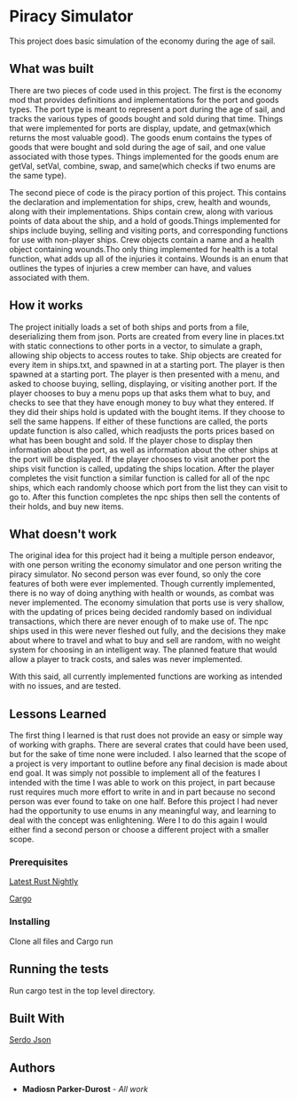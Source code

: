 # Piracy Simulator

This project does basic simulation of the economy during the age of sail.
## What was built


There are two pieces of code used in this project. The first is the economy mod that provides definitions and implementations for the port and goods types. The port type is meant to represent a port during the age of sail, and tracks the various types of goods bought and sold during that time. Things that were implemented for ports are display, update, and getmax(which returns the most valuable good). The goods enum contains the types of goods that were bought and sold during the age of sail, and one value associated with those types. Things implemented for the goods enum are getVal, setVal, combine, swap, and same(which checks if two enums are the same type).

The second piece of code is the piracy portion of this project. This contains the declaration and implementation for ships, crew, health and wounds, along with their implementations. Ships contain crew, along with various points of data about the ship, and a hold of goods.Things implemented for ships include buying, selling and visiting ports, and corresponding functions for use with non-player ships. Crew objects contain a name and a health object containing wounds.Tho only thing implemented for health is a total function, what adds up all of the injuries it contains. Wounds is an enum that outlines the types of injuries a crew member can have, and values associated with them.



## How it works

The project initially loads a set of both ships and ports from a file, deserializing them from json. Ports are created from every line in places.txt with static connections to other ports in a vector, to simulate a graph, allowing ship objects to access routes to take. Ship objects are created for every item in ships.txt, and spawned in at a starting port. The player is then spawned at a starting port. The player is then presented with a menu, and asked to choose buying, selling, displaying, or visiting another port. If the player chooses to buy a menu pops up that asks them what to buy, and checks to see that they have enough money to buy what they entered. If they did their ships hold is updated with the bought items. If they choose to sell the same happens. If either of these functions are called, the ports update function is also called, which readjusts the ports prices based on what has been bought and sold. If the player chose to display then information about the port, as well as information about the other ships at the port will be displayed. If the player chooses to visit another port the ships visit function is called, updating the ships location. After the player completes the visit function a similar function is called for all of the npc ships, which each randomly choose which port from the list they can visit to go to. After this function completes the npc ships then sell the contents of their holds, and buy new items.

## What doesn't work

The original idea for this project had it being a multiple person endeavor, with one person writing the economy simulator and one person writing the piracy simulator. No second person was ever found, so only the core features of both were ever implemented. Though currently implemented, there is no way of doing anything with health or wounds, as combat was never implemented. The economy simulation that ports use is very shallow, with the updating of prices being decided randomly based on individual transactions, which there are never enough of to make use of. The npc ships used in this were never fleshed out fully, and the decisions they make about where to travel and what to buy and sell are random, with no weight system for choosing in an intelligent way. The planned feature that would allow a player to track costs, and sales was never implemented.

With this said, all currently implemented functions are working as intended with no issues, and are tested.

## Lessons Learned

The first thing I learned is that rust does not provide an easy or simple way of working with graphs. There are several crates that could have been used, but for the sake of time none were included. I also learned that the scope of a project is very important to outline before any final decision is made about end goal. It was simply not possible to implement all of the features I intended with the time I was able to work on this project, in part because rust requires much more effort to write in and in part because no second person was ever found to take on one half. Before this project I had never had the opportunity to use enums in any meaningful way, and learning to deal with the concept was enlightening. Were I to do this again I would either find a second person or choose a different project with a smaller scope. 

### Prerequisites

[Latest Rust Nightly](https://doc.rust-lang.org/1.5.0/book/nightly-rust.html)

[Cargo](https://crates.io/)

### Installing

Clone all files and Cargo run

## Running the tests

Run cargo test in the top level directory.

## Built With
[Serdo Json](https://github.com/serde-rs/json)

## Authors

* **Madiosn Parker-Durost** - *All work*
